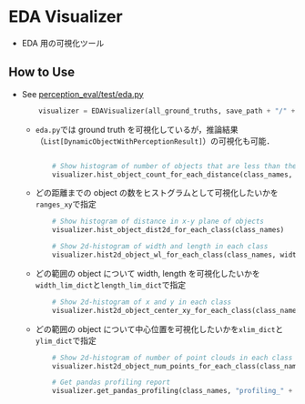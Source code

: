# EDA Visualizer

- EDA 用の可視化ツール

## How to Use

- See [perception_eval/test/eda.py](../../../perception_eval/test/eda.py)

  ```python
      visualizer = EDAVisualizer(all_ground_truths, save_path + "/" + objects_name)
  ```

  - `eda.py`では ground truth を可視化しているが，推論結果（`List[DynamicObjectWithPerceptionResult]`）の可視化も可能．

    ```python

        # Show histogram of number of objects that are less than the certain distance in x-y plane
        visualizer.hist_object_count_for_each_distance(class_names, ranges_xy = ranges_xy)
    ```

  - どの距離までの object の数をヒストグラムとして可視化したいかを`ranges_xy`で指定

    ```python
        # Show histogram of distance in x-y plane of objects
        visualizer.hist_object_dist2d_for_each_class(class_names)

        # Show 2d-histogram of width and length in each class
        visualizer.hist2d_object_wl_for_each_class(class_names, width_lim_dict=width_lim_dict, length_lim_dict=length_lim_dict)
    ```

  - どの範囲の object について width, length を可視化したいかを`width_lim_dict`と`length_lim_dict`で指定

    ```python
        # Show 2d-histogram of x and y in each class
        visualizer.hist2d_object_center_xy_for_each_class(class_names, xlim_dict=xylim_dict, ylim_dict=xylim_dict)
    ```

  - どの範囲の object について中心位置を可視化したいかを`xlim_dict`と`ylim_dict`で指定

    ```python
        # Show 2d-histogram of number of point clouds in each class
        visualizer.hist2d_object_num_points_for_each_class(class_names)

        # Get pandas profiling report
        visualizer.get_pandas_profiling(class_names, "profiling_" + objects_name)
    ```
